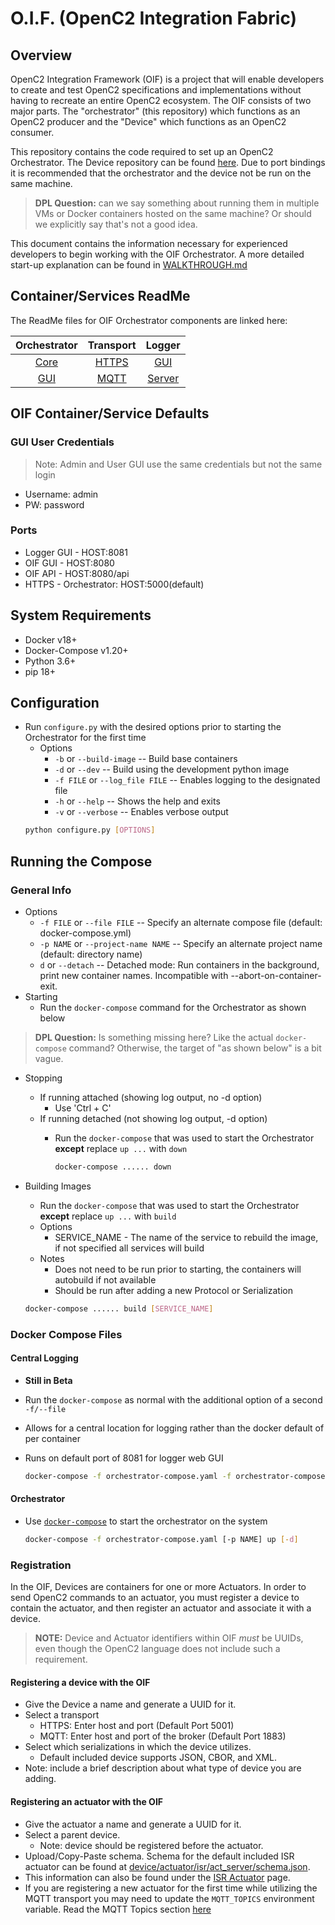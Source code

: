 # O.I.F. (OpenC2 Integration Fabric)

## Overview

OpenC2 Integration Framework (OIF) is a project that will
enable developers to create and test OpenC2 specifications
and implementations without having to recreate an entire
OpenC2 ecosystem.  The OIF consists of two major parts. The
"orchestrator" (this repository) which functions as an
OpenC2 producer and the "Device" which functions as an
OpenC2 consumer.

This repository contains the code required to set up an
OpenC2 Orchestrator. The Device repository can be found
[here](https://github.com/oasis-open/openc2-oif-device). Due
to port bindings it is recommended that the orchestrator and
the device not be run on the same machine.

> **DPL Question:**  can we say something about running them in
> multiple VMs or Docker containers hosted on the same
> machine? Or should we explicitly say that's not a good idea.

This document contains the information necessary for experienced
developers to begin working with the OIF Orchestrator. A
more detailed start-up explanation can be found in
[WALKTHROUGH.md](./WALKTHROUGH.md)

## Container/Services ReadMe

The ReadMe files for OIF Orchestrator components are linked
here:

|Orchestrator   | Transport  | Logger  |
|:-:|:-:|:-:|
| [Core](../orchestrator/core/ReadMe.md)  | [HTTPS](../orchestrator/transport/https/README.md)  | [GUI](../logger/gui/ReadMe.md)  |
| [GUI](../orchestrator/gui/client/ReadMe.md)  | [MQTT](../orchestrator/transport/mqtt/ReadMe.md)  | [Server](../logger/server/ReadMe.md)  |



## OIF Container/Service Defaults
### GUI User Credentials

> Note: Admin and User GUI use the same credentials but not
> the same login
* Username: admin
* PW: password

### Ports
- Logger GUI - HOST:8081
- OIF GUI - HOST:8080
- OIF API - HOST:8080/api
- HTTPS - Orchestrator: HOST:5000(default)

## System Requirements
- Docker v18+
- Docker-Compose v1.20+
- Python 3.6+
- pip 18+

## Configuration
- Run `configure.py` with the desired options prior to starting the Orchestrator for the first time
	- Options
		- `-b` or `--build-image` -- Build base containers
		- `-d` or `--dev` -- Build using the development python image
    	- `-f FILE` or `--log_file FILE` -- Enables logging to the designated file
    	- `-h` or `--help` -- Shows the help and exits
    	- `-v` or `--verbose` -- Enables verbose output    	
    ```bash
    python configure.py [OPTIONS]
    ```

## Running the Compose
### General Info
- Options
	- `-f FILE` or `--file FILE` -- Specify an alternate compose file (default: docker-compose.yml)
	- `-p NAME` or `--project-name NAME` -- Specify an alternate project name (default: directory name)
	- `d` or `--detach` -- Detached mode: Run containers in the background, print new container names. Incompatible with --abort-on-container-exit.
- Starting
    - Run the `docker-compose` command for the Orchestrator
      as shown below
> **DPL Question:** Is something missing here? Like the
> actual `docker-compose` command? Otherwise, the target of
> "as shown below" is a bit vague.

-  Stopping
	-  If running attached (showing log output, no -d option)
		-  Use 'Ctrl + C' 
	-  If running detached (not showing log output, -d option)
		-  Run the `docker-compose` that was used to start the Orchestrator **except** replace `up ...` with `down`
			
			```bash
			docker-compose ...... down
			```
- Building Images
	- Run the `docker-compose` that was used to start the Orchestrator **except** replace `up ...` with `build`
	- Options
        - SERVICE_NAME - The name of the service to rebuild
          the image, if not specified all services will
          build
	- Notes
		- Does not need to be run prior to starting, the containers will autobuild if not available
		- Should be run after adding a new Protocol or Serialization
	
	```bash
	docker-compose ...... build [SERVICE_NAME]
	```

### Docker Compose Files

#### Central Logging
- __Still in Beta__
- Run the `docker-compose` as normal with the additional option of a second `-f/--file`
- Allows for a central location for logging rather than the docker default of per container
- Runs on default port of 8081 for logger web GUI

	```bash
	docker-compose -f orchestrator-compose.yaml -f orchestrator-compose.log.yaml ...
	```

#### Orchestrator
- Use [`docker-compose`](https://docs.docker.com/compose/reference/overview/) to start the orchestrator on the system

	```bash
	docker-compose -f orchestrator-compose.yaml [-p NAME] up [-d]
    ```

### Registration

In the OIF, Devices are containers for one or more
Actuators. In order to send OpenC2 commands to an actuator,
you must register a device to contain the actuator, and then
register an actuator and associate it with a device.

> __NOTE:__  Device and Actuator identifiers within OIF *must* be
> UUIDs, even though the OpenC2 language does not include
> such a requirement.

#### Registering a device with the OIF
- Give the Device a name and generate a UUID for it.
- Select a transport
    - HTTPS: Enter host and port (Default Port 5001)
    - MQTT: Enter host and port of the broker (Default Port 1883)
- Select which serializations in which the device utilizes.
    - Default included device supports JSON, CBOR, and XML.
- Note: include a brief description about what type of device you are adding.

#### Registering an actuator with the OIF
- Give the actuator a name and generate a UUID for it.
- Select a parent device.
    -  Note: device should be registered before the actuator.
- Upload/Copy-Paste schema. Schema for the default included ISR actuator can be found at [device/actuator/isr/act_server/schema.json](../device/actuator/isr/act_server/schema.json).
- This information can also be found under the [ISR Actuator](../device/actuator/isr/ReadMe.md) page.
- If you are registering a new actuator for the first time while utilizing the MQTT transport you may need to update the `MQTT_TOPICS` environment variable. Read the MQTT Topics section [here](transport/mqtt/ReadMe.md)